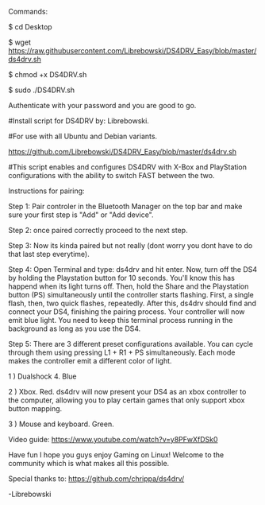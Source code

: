 Commands:

 $ cd Desktop

 $ wget https://raw.githubusercontent.com/Librebowski/DS4DRV_Easy/blob/master/ds4drv.sh

 $ chmod +x DS4DRV.sh

 $ sudo ./DS4DRV.sh
 
Authenticate with your password and you are good to go.


#Install script for DS4DRV by: Librebowski.

#For use with all Ubuntu and Debian variants.

https://github.com/Librebowski/DS4DRV_Easy/blob/master/ds4drv.sh


#This script enables and configures DS4DRV with X-Box and PlayStation configurations with the ability to switch FAST between the two.


Instructions for pairing:

 Step 1: Pair controler in the Bluetooth Manager on the top bar and make sure your first step is "Add" or "Add device".

 Step 2: once paired correctly proceed to the next step.

 Step 3: Now its kinda paired but not really (dont worry you dont have to do that last step everytime).

 Step 4: Open Terminal and type: ds4drv and hit enter. Now, turn off the DS4 by holding the Playstation button for 10 seconds. You'll know this has happend when its light turns off. Then, hold the Share and the Playstation button (PS) simultaneously until the controller starts flashing. First, a single flash, then, two quick flashes, repeatedly. After this, ds4drv should find and connect your DS4, finishing the pairing process. Your controller will now emit blue light. You need to keep this terminal process running in the background as long as you use the DS4.

 Step 5: There are 3 different preset configurations available. You can cycle through them using pressing L1 + R1 + PS simultaneously. Each mode makes the controller emit a different color of light.
 
1 ) Dualshock 4. Blue
     
2 ) Xbox. Red. ds4drv will now present your DS4 as an xbox controller to the computer, allowing you to play certain games that only support xbox button mapping.
     
3 ) Mouse and keyboard. Green.
     
Video guide: https://www.youtube.com/watch?v=y8PFwXfDSk0

 Have fun I hope you guys enjoy Gaming on Linux! Welcome to the community which is what makes all this possible.
 
 Special thanks to: https://github.com/chrippa/ds4drv/
 
-Librebowski
 

